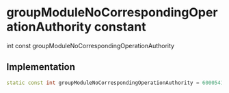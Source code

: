 


# groupModuleNoCorrespondingOperationAuthority constant







int const groupModuleNoCorrespondingOperationAuthority
  







## Implementation

```dart
static const int groupModuleNoCorrespondingOperationAuthority = 6000541;
```







